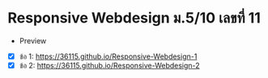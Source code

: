# Responsive Webdesign ม.5/10 เลขที่ 11

- Preview
- [X] ข้อ 1: https://36115.github.io/Responsive-Webdesign-1
- [X] ข้อ 2: https://36115.github.io/Responsive-Webdesign-2
